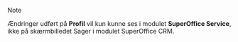 <!-- markdownlint-disable-file MD041 -->
> [!NOTE]
> Ændringer udført på **Profil** vil kun kunne ses i modulet **SuperOffice Service**, ikke på skærmbilledet Sager i modulet SuperOffice CRM.
